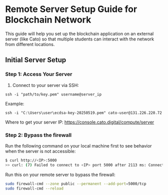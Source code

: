 # Remote Server Setup Guide for Blockchain Network

This guide will help you set up the blockchain application on an external server (like Cato) so that multiple students can interact with the network from different locations.

## Initial Server Setup

### Step 1: Access Your Server

1. Connect to your server via SSH:

```
ssh -i "path/to/key.pem" username@server_ip
```

Example:
   ```
   ssh -i "C:\Users\user\ecdsa-key-20250519.pem" cato-user@131.226.220.72
   ```

   Where to get your server IP: https://console.cato.digital/compute/server   


### Step 2: Bypass the firewall

Run the following command on your local machine first to see behavior when the server is not accessible:
 
```bash
$ curl http://<IP>:5000
>> curl: (7) Failed to connect to <IP> port 5000 after 2113 ms: Connection refused
```
Run this on your remote server to bypass the firewall:

```bash
sudo firewall-cmd --zone public --permanent --add-port=5000/tcp
sudo firewall-cmd --reload
```

